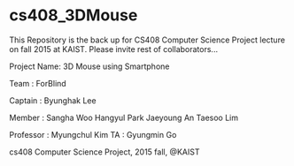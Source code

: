# cs408_3DMouse
This Repository is the back up for CS408 Computer Science Project lecture on fall 2015 at KAIST.
Please invite rest of collaborators...

Project Name: 3D Mouse using Smartphone

Team        : ForBlind

Captain     : Byunghak Lee

Member      : Sangha Woo 
              Hangyul Park
	      Jaeyoung An
	      Taesoo Lim

Professor   : Myungchul Kim
TA          : Gyungmin Go


cs408 Computer Science Project, 2015 fall, @KAIST
